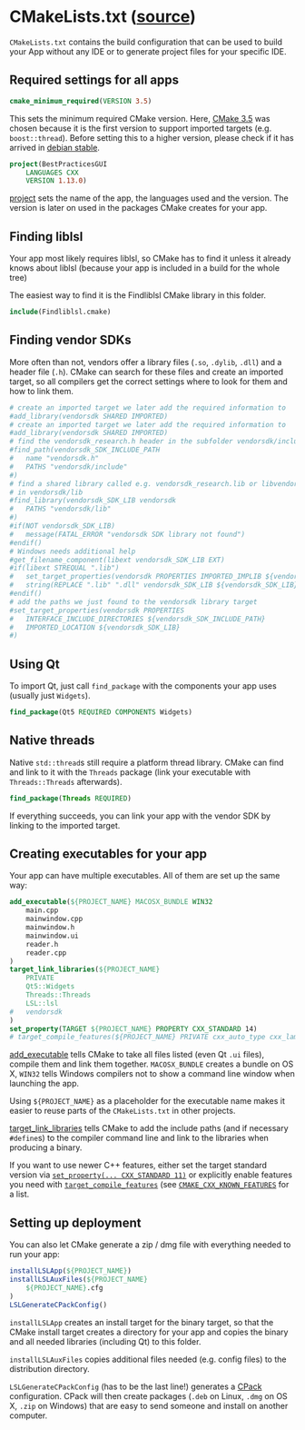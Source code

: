 # CMakeLists.txt ([source](../appskeleton/CMakeLists.txt))

`CMakeLists.txt` contains the build configuration that can be used to build
your App without any IDE or to generate project files for your specific IDE.

## Required settings for all apps

``` cmake
cmake_minimum_required(VERSION 3.5)
```

This sets the minimum required CMake version.
Here, [CMake 3.5](https://cmake.org/cmake/help/latest/release/3.5.html#modules)
was chosen because it is the first version to support imported targets
(e.g. `boost::thread`). Before setting this to a higher version, please check
if it has arrived in [debian stable](https://packages.debian.org/stable/cmake).

``` cmake
project(BestPracticesGUI
	LANGUAGES CXX
	VERSION 1.13.0)
```

[project](https://cmake.org/cmake/help/latest/command/project.html) sets the
name of the app, the languages used and the version. The version is later on
used in the packages CMake creates for your app.

## Finding liblsl

Your app most likely requires liblsl, so CMake has to find it unless it already
knows about liblsl (because your app is included in a build for the whole tree)

The easiest way to find it is the Findliblsl CMake library in this folder.

``` cmake
include(Findliblsl.cmake)
```

## Finding vendor SDKs

More often than not, vendors offer a library files (`.so`, `.dylib`, `.dll`)
and a header file (`.h`). CMake can search for these files and create an
imported target, so all compilers get the correct settings where to look for
them and how to link them.

``` cmake
# create an imported target we later add the required information to
#add_library(vendorsdk SHARED IMPORTED)
# create an imported target we later add the required information to
#add_library(vendorsdk SHARED IMPORTED)
# find the vendorsdk_research.h header in the subfolder vendorsdk/include
#find_path(vendorsdk_SDK_INCLUDE_PATH
#	name "vendorsdk.h"
#	PATHS "vendorsdk/include"
#)
# find a shared library called e.g. vendorsdk_research.lib or libvendorsdk_research.so
# in vendorsdk/lib
#find_library(vendorsdk_SDK_LIB vendorsdk
#	PATHS "vendorsdk/lib"
#)
#if(NOT vendorsdk_SDK_LIB)
#	message(FATAL_ERROR "vendorsdk SDK library not found")
#endif()
# Windows needs additional help
#get_filename_component(libext vendorsdk_SDK_LIB EXT)
#if(libext STREQUAL ".lib")
#	set_target_properties(vendorsdk PROPERTIES IMPORTED_IMPLIB ${vendorsdk_SDK_LIB})
#	string(REPLACE ".lib" ".dll" vendorsdk_SDK_LIB ${vendorsdk_SDK_LIB})
#endif()
# add the paths we just found to the vendorsdk library target
#set_target_properties(vendorsdk PROPERTIES
#	INTERFACE_INCLUDE_DIRECTORIES ${vendorsdk_SDK_INCLUDE_PATH}
#	IMPORTED_LOCATION ${vendorsdk_SDK_LIB}
#)
```

## Using Qt

To import Qt, just call `find_package` with the components your app uses
(usually just `Widgets`).

``` cmake
find_package(Qt5 REQUIRED COMPONENTS Widgets)
```

## Native threads

Native `std::thread`s still require a platform thread library. CMake
can find and link to it with the `Threads` package (link your executable with
`Threads::Threads` afterwards).

``` cmake
find_package(Threads REQUIRED)
```

If everything succeeds, you can link your app with the vendor SDK
by linking to the imported target.

## Creating executables for your app

Your app can have multiple executables. All of them are set up the same way:

``` cmake
add_executable(${PROJECT_NAME} MACOSX_BUNDLE WIN32
	main.cpp
	mainwindow.cpp
	mainwindow.h
	mainwindow.ui
	reader.h
	reader.cpp
)
target_link_libraries(${PROJECT_NAME}
	PRIVATE
	Qt5::Widgets
	Threads::Threads
	LSL::lsl
#	vendorsdk
)
set_property(TARGET ${PROJECT_NAME} PROPERTY CXX_STANDARD 14)
# target_compile_features(${PROJECT_NAME} PRIVATE cxx_auto_type cxx_lambda_init_captures)
```

[add_executable](https://cmake.org/cmake/help/latest/command/add_executable.html)
tells CMake to take all files listed (even Qt `.ui` files), compile them and
link them together. `MACOSX_BUNDLE` creates a bundle on OS X, `WIN32` tells
Windows compilers not to show a command line window when launching the app.

Using `${PROJECT_NAME}` as a placeholder for the executable name  makes it easier
to reuse parts of the `CMakeLists.txt` in other projects.

[target_link_libraries](https://cmake.org/cmake/help/latest/command/target_link_libraries.html)
tells CMake to add the include paths (and if necessary `#define`s) to the
compiler command line and link to the libraries when producing a binary.

If you want to use newer C++ features, either set the target standard version via
[`set_property(... CXX_STANDARD 11)`](https://cmake.org/cmake/help/latest/prop_tgt/CXX_STANDARD.html)
or explicitly enable features you need with 
[`target_compile_features`](https://cmake.org/cmake/help/latest/command/target_link_libraries.html)
(see [`CMAKE_CXX_KNOWN_FEATURES`](https://cmake.org/cmake/help/latest/prop_gbl/CMAKE_CXX_KNOWN_FEATURES.html#prop_gbl:CMAKE_CXX_KNOWN_FEATURES)
for a list.

## Setting up deployment

You can also let CMake generate a zip / dmg file with everything needed to run
your app:

``` cmake
installLSLApp(${PROJECT_NAME})
installLSLAuxFiles(${PROJECT_NAME}
	${PROJECT_NAME}.cfg
)
LSLGenerateCPackConfig()
```

`installLSLApp` creates an install target for the binary target, so that the
CMake install target creates a directory for your app and copies the binary
and all needed libraries (including Qt) to this folder.

`installLSLAuxFiles` copies additional files needed (e.g. config files) to the
distribution directory.

`LSLGenerateCPackConfig` (has to be the last line!) generates a
[CPack](https://cmake.org/Wiki/CMake:Packaging_With_CPack) configuration.
CPack will then create packages (`.deb` on Linux, `.dmg` on OS X, `.zip` on
Windows) that are easy to send someone and install on another computer.
